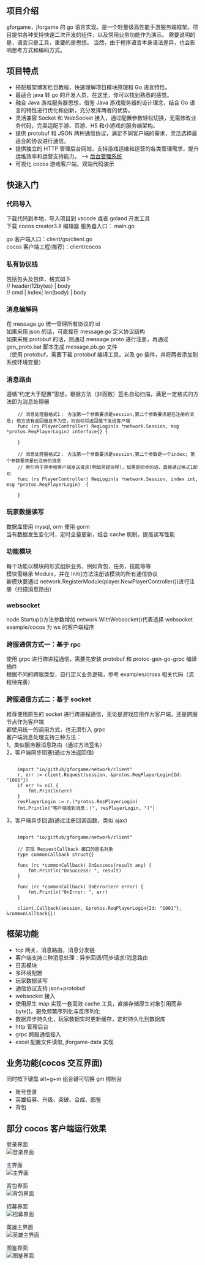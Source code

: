 ## 项目介绍　　

gforgame，jforgame 的 go 语言实现。是一个轻量级高性能手游服务端框架。项目提供各种支持快速二次开发的组件，以及常用业务功能作为演示。
需要说明的是，语言只是工具，重要的是思想。 当然，由于程序语言本身语法差异，也会影响思考方式和编码方式。

## 项目特点

- 搭配框架博客栏目教程，快速理解项目模块原理和 Go 语言特性。
- 最适合 java 转 go 的开发人员，在这里，你可以找到熟悉的感觉。
- 融合 Java 游戏服务器思想，借鉴 Java 游戏服务器的设计理念，结合 Go 语言的特性进行优化和创新，充分发挥两者的优势。
- 灵活兼容 Socket 和 WebSocket 接入，通过配置参数轻松切换，无需修改业务代码，完美适配手游、页游、H5 和小游戏的服务端架构。
- 提供 protobuf 和 JSON 两种通信协议，满足不同客户端的需求，灵活选择最适合的协议进行通信。
- 提供独立的 HTTP 管理后台网站，支持游戏运维和运营的各类管理需求，提升运维效率和运营支持能力。 --> [后台管理系统](https://github.com/kingston-csj/gamekeeper)
- 可视化 cocos 游戏客户端，双端代码演示

## 快速入门

### 代码导入

下载代码到本地，导入项目到 vscode 或者 goland 开发工具  
下载 cocos creator3.8 编辑器
服务器入口： main.go

go 客户端入口：client/go/client.go  
cocos 客户端工程(推荐)：client/cocos

### 私有协议栈

包括包头及包体，格式如下  
// header(12bytes) | body  
// cmd | index| len(body) | body

### 消息编解码

在 message.go 统一管理所有协议的 id  
如果采用 json 的话，可直接在 message.go 定义协议结构  
如果采用 protobuf 的话，则通过 message.proto 进行注册，再通过 gen_proto.bat 脚本生成 message.pb.go 文件  
（使用 protobuf，需要下载 protobuf 编译工具，以及 go 插件，并将两者添加到系统环境变量）

### 消息路由

遵循“约定大于配置”思想，根据方法（非函数）签名自动扫描，满足一定格式的方法即为消息处理器

```golang
    // 消息处理器格式1： 方法第一个参数要求是session,第二个参数要求是已注册的消息; 若方法有返回值且不为空，则自动将返回值下发给客户端
    func (rs PlayerController) ReqLogin(s *network.Session, msg *protos.ReqPlayerLogin) interface{} {

    }
```

```golang
    // 消息处理器格式2： 方法第一个参数要求是session,第二个参数是一个index; 第个参数要求是已注册的消息
    // 索引用于异步给客户端发送请求(例如另起协程)，如果是同步的话，直接通过格式1即可
    func (rs PlayerController) ReqLogin(s *network.Session, index int, msg *protos.ReqPlayerLogin)  {

    }
```

### 玩家数据读写

数据库使用 mysql, orm 使用 gorm  
当有数据发生变化时，定时全量更新，结合 cache 机制，提高读写性能

### 功能模块

每个功能以模块的形式组织业务，例如背包，任务，技能等等  
模块需继承 Module，并在 Init()方法注册该模块的所有通信协议  
新模块要通过 network.RegisterModule(player.NewPlayerController())进行注册（扫描消息路由）

### websocket

node.Startup()方法参数增加 network.WithWebsocket()代表选择 websocket  
example/cocos 为 ws 的客户端程序

### 跨服通信方式一：基于 rpc

使用 grpc 进行跨进程通信，需要先安装 protobuf 和 protoc-gen-go-grpc 编译插件  
根据不同的跨服类型，自行定义业务逻辑，参考 examples/cross 相关代码（流程待完善）

### 跨服通信方式二：基于 socket

推荐使用原生的 socket 进行跨进程通信，无论是游戏应用作为客户端，还是跨服节点作为客户端  
都使用统一的调用方式，也无须引入 grpc  
客户端消息处理支持三种方法：  
1，类似服务器消息路由（通过方法签名）  
2，客户端同步阻塞(通过方法返回值)

```golang

    import "io/github/gforgame/network/client"
    r, err := client.Request(session, &protos.ReqPlayerLogin{Id: "1001"})
	if err != nil {
		fmt.Println(err)
	}
	resPlayerLogin := r.(*protos.ResPlayerLogin)
	fmt.Println("客户端收到消息：(", resPlayerLogin, ")")
```

3，客户端异步回调(通过注册回调函数，类似 ajax)

```golang

    import "io/github/gforgame/network/client"

    // 实现 RequestCallback 接口的匿名对象
    type commonCallback struct{}

    func (rc *commonCallback) OnSuccess(result any) {
        fmt.Println("OnSuccess: ", result)
    }

    func (rc *commonCallback) OnError(err error) {
        fmt.Println("OnError: ", err)
    }

    client.Callback(session, &protos.ReqPlayerLogin{Id: "1001"}, &commonCallback{})
```

## 框架功能

- tcp 网关，消息路由，消息分发链
- 客户端支持三种消息处理：异步回调/同步请求/消息路由
- 日志模块
- 多环境配置
- 玩家数据读写
- 通信协议支持 json+protobuf
- websocket 接入
- 使用原生 map 实现一套高效 cache 工具，直接存储原生对象引用而非 byte[]，避免频繁序列化与反序列化
- 数据异步持久化，玩家数据实时更新缓存，定时持久化到数据库
- http 管理后台
- grpc 跨服通信接入
- excel 配置文件读取, jforgame-data 实现

## 业务功能(cocos 交互界面)

同时按下键盘 alt+g+m 组合键可切换 gm 控制台

- 账号登录
- 英雄招募、升级、突破、合成、图鉴
- 背包

## 部分 cocos 客户端运行效果

登录界面  
![](/screenshots/login.png '登录界面')

主界面  
![](/screenshots/main.jpg '主界面')

背包界面  
![](/screenshots/bag.jpg '背包界面')

招募界面  
![](/screenshots/recruit.jpg '招募界面')

英雄主界面  
![](/screenshots/hero.jpg '英雄主界面')

图鉴界面  
![](/screenshots/tujian.jpg '图鉴界面')
